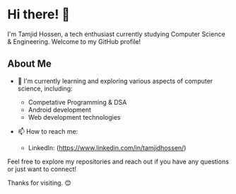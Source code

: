 # Hi there! 👋

I'm Tamjid Hossen, a tech enthusiast currently studying Computer Science & Engineering. Welcome to my GitHub profile!

## About Me

- 🌱 I'm currently learning and exploring various aspects of computer science, including:
  - Competative Programming & DSA
  - Android development
  - Web development technologies

- 📫 How to reach me:
  - LinkedIn: (https://www.linkedin.com/in/tamjidhossen/)

Feel free to explore my repositories and reach out if you have any questions or just want to connect!

Thanks for visiting. 😊
